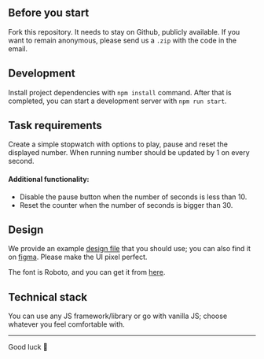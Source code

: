 ## Before you start
Fork this repository. It needs to stay on Github, publicly available. If you want to remain anonymous, please send us a `.zip` with the code in the email.

## Development
Install project dependencies with `npm install` command. After that is completed, you can start a development server with `npm run start`.

## Task requirements
Create a simple stopwatch with options to play, pause and reset the displayed number. When running number should be updated by 1 on every second.

#### Additional functionality:
* Disable the pause button when the number of seconds is less than 10.
* Reset the counter when the number of seconds is bigger than 30.

## Design
We provide an example [design file](./design.png) that you should use; you can also find it on [figma](https://www.figma.com/file/MBN3Cw2SiWyabNmN9wN3jk/quick-front-end-assignment). Please make the UI pixel perfect.

The font is Roboto, and you can get it from [here](https://fonts.google.com/specimen/Roboto).

## Technical stack
You can use any JS framework/library or go with vanilla JS; choose whatever you feel comfortable with.

---

Good luck 🤗
